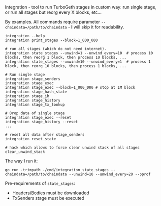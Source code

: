 Integration - tool to run TurboGeth stages in custom way: run single stage, or run all stages but reorg every X blocks, etc...
   

By examples. 
All commands require parameter `--chaindata=/path/to/chaindata` - I will skip it for readability.

```
integration --help
integration print_stages --block=1_000_000

# run all stages (which do not need internet). 
integration state_stages --unwind=1 --unwind_every=10  # process 10 blocks, then reorg 1 block, then process 10 blocks, ... 
integration state_stages --unwind=10 --unwind_every=1  # process 1 block, then reorg 10 blocks, then process 1 blocks, ...

# Run single stage 
integration stage_senders 
integration stage_exec  
integration stage_exec --block=1_000_000 # stop at 1M block
integration stage_hash_state 
integration stage_ih 
integration stage_history
integration stage_tx_lookup

# Drop data of single stage 
integration stage_exec --reset     
integration stage_history --reset
... 

# reset all data after stage_senders
integration reset_state

# hack which allows to force clear unwind stack of all stages
clear_unwind_stack
```

The way I run it: 
```
go run -trimpath ./cmd/integration state_stages --chaindata=/path/to/chaindata --unwind=10 --unwind_every=20 --pprof 
```

Pre-requirements of `state_stages`:
- Headers/Bodies must be downloaded 
- TxSenders stage must be executed